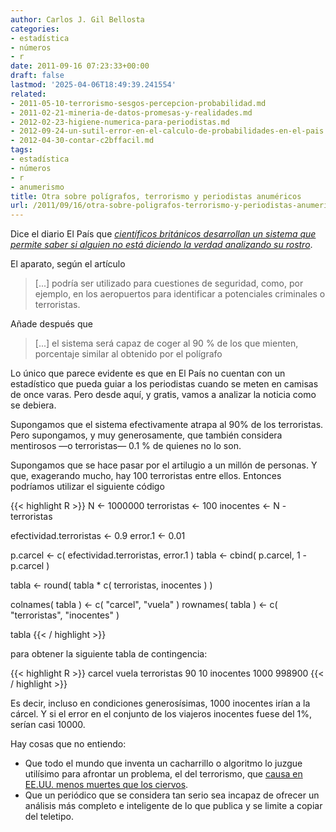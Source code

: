 ```yaml
---
author: Carlos J. Gil Bellosta
categories:
- estadística
- números
- r
date: 2011-09-16 07:23:33+00:00
draft: false
lastmod: '2025-04-06T18:49:39.241554'
related:
- 2011-05-10-terrorismo-sesgos-percepcion-probabilidad.md
- 2011-02-21-mineria-de-datos-promesas-y-realidades.md
- 2012-02-23-higiene-numerica-para-periodistas.md
- 2012-09-24-un-sutil-error-en-el-calculo-de-probabilidades-en-el-pais.md
- 2012-04-30-contar-c2bffacil.md
tags:
- estadística
- números
- r
- anumerismo
title: Otra sobre polígrafos, terrorismo y periodistas anuméricos
url: /2011/09/16/otra-sobre-poligrafos-terrorismo-y-periodistas-anumericos/
---
```


Dice el diario El País que [_científicos británicos desarrollan un sistema que permite saber si alguien no está diciendo la verdad analizando su rostro_](http://www.elpais.com/articulo/sociedad/Mentiroso/cara/elpepusoc/20110914elpepusoc_1/Tes).

El aparato, según el artículo

>[...] podría ser utilizado para cuestiones de seguridad, como, por ejemplo, en los aeropuertos para identificar a potenciales criminales o terroristas.

Añade después que

>[...] el sistema será capaz de coger al 90 % de los que mienten, porcentaje similar al obtenido por el polígrafo

Lo único que parece evidente es que en El País no cuentan con un estadístico que pueda guiar a los periodistas cuando se meten en camisas de once varas. Pero desde aquí, y gratis, vamos a analizar la noticia como se debiera.

Supongamos que el sistema efectivamente atrapa al 90% de los terroristas. Pero supongamos, y muy generosamente, que también considera mentirosos —o terroristas— 0.1 % de quienes no lo son.

Supongamos que se hace pasar por el artilugio a un millón de personas. Y que, exagerando mucho, hay 100 terroristas entre ellos. Entonces podríamos utilizar el siguiente código

{{< highlight R >}}
N <- 1000000
terroristas <- 100
inocentes <- N - terroristas

efectividad.terroristas <- 0.9
error.1 <- 0.01

p.carcel <- c( efectividad.terroristas, error.1 )
tabla <- cbind( p.carcel, 1 - p.carcel )

tabla <- round( tabla * c( terroristas, inocentes ) )

colnames( tabla ) <- c( "carcel", "vuela" )
rownames( tabla ) <- c( "terroristas", "inocentes" )

tabla
{{< / highlight >}}


para obtener la siguiente tabla de contingencia:


{{< highlight R >}}
            carcel  vuela
terroristas     90     10
inocentes     1000 998900
{{< / highlight >}}

Es decir, incluso en condiciones generosísimas, 1000 inocentes irían a la cárcel. Y si el error en el conjunto de los viajeros inocentes fuese del 1%, serían casi 10000.

Hay cosas que no entiendo:

* Que todo el mundo que inventa un cacharrillo o algoritmo lo juzgue utilísimo para afrontar un problema, el del terrorismo, que [causa en EE.UU. menos muertes que los ciervos](http://www.datanalytics.com/2011/05/10/terrorismo-sesgos-percepcion-improbabilidad/).
* Que un periódico que se considera tan serio sea incapaz de ofrecer un análisis más completo e inteligente de lo que publica y se limite a copiar del teletipo.